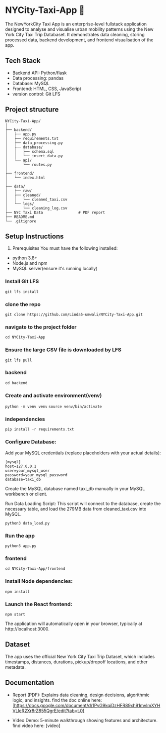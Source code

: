 # NYCity-Taxi-App 🗽

The NewYorkCity Taxi App is an enterprise-level fullstack application designed to analyse and visualise urban mobility patterns using the New York City Taxi Trip Databaset. It demonstrates data cleaning, storing processed data, backend development, and frontend visualisation of the app. 
## Tech Stack

- Backend API: Python/flask
- Data processing: pandas
- Database: MySQL
- Frontend: HTML, CSS, JavaScript
- version control: Git LFS

## Project structure
```
NYCity-Taxi-App/
│
├── backend/
│   ├── app.py 
│   ├── requirements.txt
│   ├── data_processing.py
│   ├── database/
│   │   ├── schema.sql
│   │   └── insert_data.py
│   └── api/
│       └── routes.py
│
├── frontend/
│   └── index.html
│
├── data/
│   ├── raw/                 
│   ├── cleaned/
│   │   └── cleaned_taxi.csv
│   └── logs/
│       └── cleaning_log.csv
├── NYC Taxi Data                # PDF report
├── README.md
└── .gitignore

```

## Setup Instructions
1. Prerequisites
You must have the following installed:
- python 3.8+
- Node.js and npm
- MySQL server(ensure it's running locally)

### Install Git LFS
`git lfs install`
### clone the repo
`git clone https://github.com/Linda5-umwali/NYCity-Taxi-App.git`

### navigate to the project folder
`cd NYCity-Taxi-App`
### Ensure the large CSV file is downloaded by LFS
`git lfs pull`

### backend
`cd backend`

### Create and activate environment(venv)
`python -m venv venv`
`source venv/bin/activate`

### independencies
`pip install -r requirements.txt`

### Configure Database:

Add your MySQL credentials (replace placeholders with your actual details):

```
[mysql]
host=127.0.0.1
user=your_mysql_user
password=your_mysql_password
database=taxi_db
```

Create the MySQL database named taxi_db manually in your MySQL workbench or client.

Run Data Loading Script: This script will connect to the database, create the necessary table, and load the 279MB data from cleaned_taxi.csv into MySQL.

`python3 data_load.py`

### Run the app
`python3 app.py`

### frontend
`cd NYCity-Taxi-App/frontend`

### Install Node dependencies:

`npm install`

### Launch the React frontend:

`npm start`

The application will automatically open in your browser, typically at http://localhost:3000.

## Dataset

The app uses the official New York City Taxi Trip Dataset, which includes timestamps, distances, durations, pickup/dropoff locations, and other metadata.

## Documentation

- Report (PDF): Explains data cleaning, design decisions, algorithmic logic, and insights. find the doc online here: [https://docs.google.com/document/d/1PyG9kqjDzHFR89xh91mvlmXYHVLleR2Xr8rZ855QgrE/edit?tab=t.0]

- Video Demo: 5-minute walkthrough showing features and architecture. find video here: [video]

